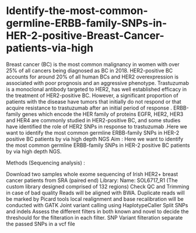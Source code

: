 # Identify-the-most-common-germline-ERBB-family-SNPs-in-HER-2-positive-Breast-Cancer-patients-via-high

Breast cancer (BC) is  the most common malignancy in women with over 25% of all cancers being diagnosed as BC in 2018. HER2-positive BC  accounts for around 20% of all human BCs and  HER2 overexpression is associated with poor prognosis and an aggressive phenotype. Trastuzumab is a monoclonal antibody targeted to HER2, has well established efficacy in the treatment of HER2-positive BC. However, a significant proportion of patients with the disease have tumors that initially do not respond or that acquire resistance to trastuzumab after an initial period of response . ERBB-family genes which encode the HER family of proteins EGFR, HER2, HER3 and HER4 are commonly studied in HER2-positive BC, and some studies have identified the role of HER2 SNPs in response to trastuzumab .Here we want to identify the most common germline ERBB-family SNPs in HER-2 positive BC patients by via high depth NGS
Aim : Here we want to identify the most common germline ERBB-family SNPs in HER-2 positive BC patients by via high depth NGS.

Methods (Sequencing analysis) :

Download two samples whole exome sequencing of Irish HER2+ breast cancer patients from SRA (paired end) Library: Name: SOL6717_R1 (The custom library designed comprised of 132 regions)
Check QC and Trimming in case of bad quality
Reads will be aligned with BWA.
Duplicate reads will be marked by Picard tools
local realignment and base recalibration will be conducted with GATK
Joint variant calling using HaplotypeCaller
Split SNPs and indels
Assess the different filters in both known and novel to decide the threshould for the filteration in each filter.
SNP Variant filteration
separate the passed SNPs in a vcf file
